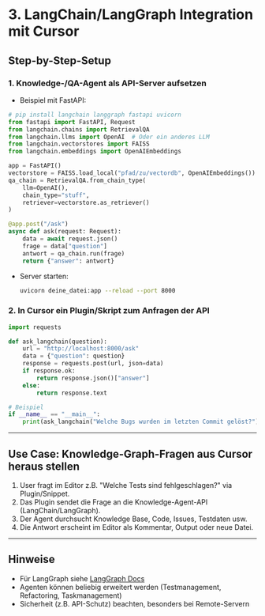 # 3. LangChain/LangGraph Integration mit Cursor

## Step-by-Step-Setup

### 1. Knowledge-/QA-Agent als API-Server aufsetzen

- Beispiel mit FastAPI:

```python
# pip install langchain langgraph fastapi uvicorn
from fastapi import FastAPI, Request
from langchain.chains import RetrievalQA
from langchain.llms import OpenAI  # Oder ein anderes LLM
from langchain.vectorstores import FAISS
from langchain.embeddings import OpenAIEmbeddings

app = FastAPI()
vectorstore = FAISS.load_local("pfad/zu/vectordb", OpenAIEmbeddings())
qa_chain = RetrievalQA.from_chain_type(
    llm=OpenAI(),
    chain_type="stuff",
    retriever=vectorstore.as_retriever()
)

@app.post("/ask")
async def ask(request: Request):
    data = await request.json()
    frage = data["question"]
    antwort = qa_chain.run(frage)
    return {"answer": antwort}
```

- Server starten:

  ```bash
  uvicorn deine_datei:app --reload --port 8000
  ```

### 2. In Cursor ein Plugin/Skript zum Anfragen der API

```python
import requests

def ask_langchain(question):
    url = "http://localhost:8000/ask"
    data = {"question": question}
    response = requests.post(url, json=data)
    if response.ok:
        return response.json()["answer"]
    else:
        return response.text

# Beispiel
if __name__ == "__main__":
    print(ask_langchain("Welche Bugs wurden im letzten Commit gelöst?"))
```

---

## Use Case: Knowledge-Graph-Fragen aus Cursor heraus stellen

1. User fragt im Editor z.B. "Welche Tests sind fehlgeschlagen?" via Plugin/Snippet.
2. Das Plugin sendet die Frage an die Knowledge-Agent-API (LangChain/LangGraph).
3. Der Agent durchsucht Knowledge Base, Code, Issues, Testdaten usw.
4. Die Antwort erscheint im Editor als Kommentar, Output oder neue Datei.

---

## Hinweise

- Für LangGraph siehe [LangGraph Docs](https://langchain-ai.github.io/langgraph/)
- Agenten können beliebig erweitert werden (Testmanagement, Refactoring, Taskmanagement)
- Sicherheit (z.B. API-Schutz) beachten, besonders bei Remote-Servern
